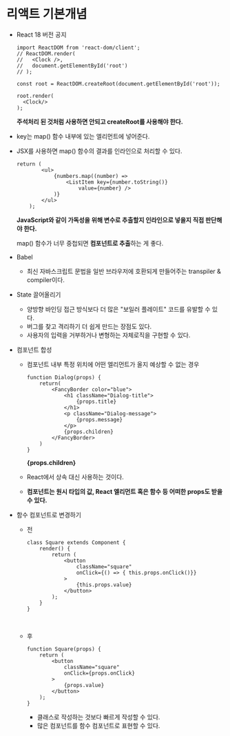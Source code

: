 # 리액트 기본개념

- React 18 버전 공지

  ```react
  import ReactDOM from 'react-dom/client';
  // ReactDOM.render(
  //   <Clock />,
  //   document.getElementById('root')
  // );

  const root = ReactDOM.createRoot(document.getElementById('root'));

  root.render(
    <Clock/>
  );
  ```

  **주석처리 된 것처럼 사용하면 안되고 createRoot를 사용해야 한다.**

- key는 map() 함수 내부에 있는 엘리먼트에 넣어준다.

- JSX를 사용하면 map() 함수의 결과를 인라인으로 처리할 수 있다.

  ```react
  return (
          <ul>
              {numbers.map((number) =>
                  <ListItem key={number.toString()}
                      value={number} />
              )}
          </ul>
      );
  ```

  **JavaScript와 같이 가독성을 위해 변수로 추출할지 인라인으로 넣을지 직접 판단해야 한다.**

  map() 함수가 너무 중첩되면 **컴포넌트로 추출**하는 게 좋다.

- Babel

  - 최신 자바스크립트 문법을 일반 브라우저에 호환되게 만들어주는 transpiler & compiler이다.

- State 끌어올리기

  - 양방향 바인딩 접근 방식보다 더 많은 "보일러 플레이트" 코드를 유발할 수 있다.
  - 버그를 찾고 격리하기 더 쉽게 만드는 장점도 있다.
  - 사용자의 입력을 거부하거나 변형하는 자체로직을 구현할 수 있다.

- 컴포넌트 합성

  - 컴포넌트 내부 특정 위치에 어떤 엘리먼트가 올지 예상할 수 없는 경우

    ```react
    function Dialog(props) {
        return(
            <FancyBorder color="blue">
                <h1 className="Dialog-title">
                    {props.title}
                </h1>
                <p className="Dialog-message">
                    {props.message}
                </p>
                {props.children}
            </FancyBorder>
        )
    }
    ```

    **{props.children}**

  - React에서 상속 대신 사용하는 것이다.

  - **컴포넌트는 원시 타입의 값, React 엘리먼트 혹은 함수 등 어떠한 props도 받을 수 있다.**

- 함수 컴포넌트로 변경하기

  - 전

    ```react
    class Square extends Component {
        render() {
            return (
                <button
                    className="square"
                    onClick={() => { this.props.onClick()}}
                >
                    {this.props.value}
                </button>
            );
        }
    }
    ```

    ​

  - 후

    ```react
    function Square(props) {
        return (
            <button
                className="square"
                onClick={props.onClick}
            >
                {props.value}
            </button>
        );
    }
    ```

    - 클래스로 작성하는 것보다 빠르게 작성할 수 있다.
    - 많은 컴포넌트를 함수 컴포넌트로 표현할 수 있다.